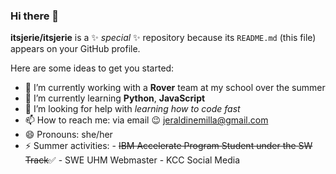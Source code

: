 ### Hi there 👋


**itsjerie/itsjerie** is a ✨ _special_ ✨ repository because its `README.md` (this file) appears on your GitHub profile.

Here are some ideas to get you started:

- 🔭 I’m currently working with a **Rover** team at my school over the summer
- 🌱 I’m currently learning **Python**, **JavaScript** 
- 🤔 I’m looking for help with *learning how to code fast*
- 📫 How to reach me: via email 😉 jeraldinemilla@gmail.com
- 😄 Pronouns: she/her
- ⚡ Summer activities:
      - ~~IBM Accelerate Program Student under the SW Track~~✅
      - SWE UHM Webmaster
      - KCC Social Media 
